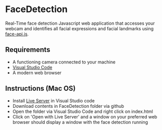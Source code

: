 # FaceDetection
Real-Time face detection Javascript web application that accesses your webcam and identifies all facial expressions and facial landmarks using [face-api.js](https://justadudewhohacks.github.io/face-api.js/docs/index.html).

## Requirements
- A functioning camera connected to your machine
- [Visual Studio Code](https://code.visualstudio.com/Download)
- A modern web browser


## Instructions (Mac OS)
- Install [Live Server](https://www.youtube.com/watch?v=WzE0yqwbdgU&ab_channel=JamesQQuick) in Visual Studio code
- Download contents in FaceDetection folder via github
- Open the folder via Visual Studio Code and right click on index.html
- Click on 'Open with Live Server' and a window on your preferred web browser should display a window with the face detection running
